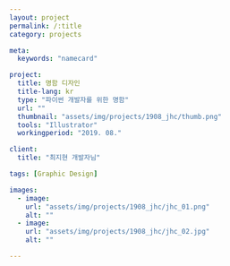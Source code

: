 ```yaml
---
layout: project
permalink: /:title
category: projects

meta:
  keywords: "namecard"

project:
  title: 명함 디자인
  title-lang: kr
  type: "파이썬 개발자를 위한 명함"
  url: ""
  thumbnail: "assets/img/projects/1908_jhc/thumb.png"
  tools: "Illustrator"
  workingperiod: "2019. 08."

client:
  title: "최지현 개발자님"

tags: [Graphic Design]

images:
  - image:
    url: "assets/img/projects/1908_jhc/jhc_01.png"
    alt: ""
  - image:
    url: "assets/img/projects/1908_jhc/jhc_02.jpg"
    alt: ""

---
```

